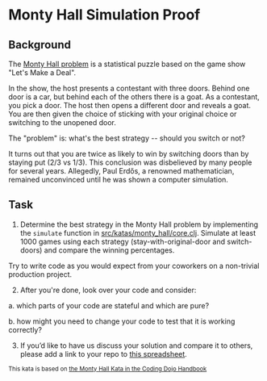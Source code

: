 # Monty Hall Simulation Proof

## Background

The [Monty Hall problem](https://en.wikipedia.org/wiki/Monty_Hall_problem) is a statistical puzzle based on the game show "Let's Make a Deal".

In the show, the host presents a contestant with three doors. Behind one door is a car, but behind each of the others there is a goat.  As a contestant, you pick a door. The host then opens a different door and reveals a goat. You are then given the choice of sticking with your original choice or switching to the unopened door.

The "problem" is: what's the best strategy -- should you switch or not?

It turns out that you are twice as likely to win by switching doors than by staying put (2/3 vs 1/3). This conclusion was disbelieved by many people for several years. Allegedly, Paul Erdős, a renowned mathematician, remained unconvinced until he was shown a computer simulation.

## Task

1. Determine the best strategy in the Monty Hall problem by implementing the `simulate` function in [src/katas/monty_hall/core.clj](../src/katas/monty_hall/core.clj).  Simulate at least 1000 games using each strategy (stay-with-original-door and switch-doors) and compare the winning percentages.

  Try to write code as you would expect from your coworkers on a non-trivial production project.

2. After you're done, look over your code and consider:

  a. which parts of your code are stateful and which are pure?

  b. how might you need to change your code to test that it is working correctly?

3. If you’d like to have us discuss your solution and compare it to others, please add a link to your repo to [this spreadsheet](https://docs.google.com/spreadsheets/d/1JwO53TlIj367CTodutJNvESWis0tIk4RJH8AiZoPsqs/edit?usp=sharing).

<sup>This kata is based on [the Monty Hall Kata in the Coding Dojo Handbook](https://leanpub.com/codingdojohandbook)</sup>

